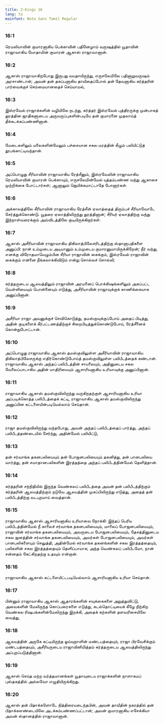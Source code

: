 ```yaml
---
title: 2-Kings 16
lang: ta
mainfont: Noto Sans Tamil Regular
---
```


###  16:1

ரெமலியாவின் குமாரனாகிய பெக்காவின் பதினேழாம் வருஷத்தில் யூதாவின் ராஜாவாகிய யோதாமின் குமாரன் ஆகாஸ் ராஜாவானான்.

###  16:2

ஆகாஸ் ராஜாவாகிறபோது இருபது வயதாயிருந்து, எருசலேமிலே பதினாறுவருஷம் அரசாண்டான்; அவன் தன் தகப்பனாகிய தாவீதைப்போல் தன் தேவனாகிய கர்த்தரின் பார்வைக்குச் செம்மையானதைச் செய்யாமல்,

###  16:3

இஸ்ரவேல் ராஜாக்களின் வழியிலே நடந்து, கர்த்தர் இஸ்ரவேல் புத்திரருக்கு முன்பாகத் துரத்தின ஜாதிகளுடைய அருவருப்புகளின்படியே தன் குமாரனை முதலாய்த் தீக்கடக்கப்பண்ணினான்.

###  16:4

மேடைகளிலும் மலைகளின்மேலும் பச்சையான சகல மரத்தின் கீழும் பலியிட்டுத் தூபங்காட்டிவந்தான்.

###  16:5

அப்பொழுது சீரியாவின் ராஜாவாகிய ரேத்சீனும், இஸ்ரவேலின் ராஜாவாகிய ரெமலியாவின் குமாரன் பெக்காவும், எருசலேமின்மேல் யுத்தம்பண்ண வந்து ஆகாசை முற்றிக்கை போட்டார்கள்; ஆனாலும் ஜெயிக்கமாட்டாதே போனார்கள்.

###  16:6

அக்காலத்திலே சீரியாவின் ராஜாவாகிய ரேத்சீன் ஏலாத்தைத் திரும்பச் சீரியாவோடே சேர்த்துக்கொண்டு. யூதரை ஏலாத்திலிருந்து துரத்தினான்; சீரியர் ஏலாத்திற்கு வந்து இந்நாள்வரைக்கும் அவ்விடத்திலே குடியிருக்கிறார்கள்.

###  16:7

ஆகாஸ் அசீரியாவின் ராஜாவாகிய திகிலாத்பிலேசரிடத்திற்கு ஸ்தானாபதிகளை அனுப்பி: நான் உம்முடைய அடியானும் உம்முடைய குமாரனுமாயிருக்கிறேன்; நீர் வந்து, எனக்கு விரோதமாயெழும்பின சீரியா ராஜாவின் கைக்கும், இஸ்ரவேல் ராஜாவின் கைக்கும் என்னை நீங்கலாக்கிவிடும் என்று சொல்லச் சொல்லி;

###  16:8

கர்த்தருடைய ஆலயத்திலும் ராஜாவின் அரமனைப் பொக்கிஷங்களிலும் அகப்பட்ட வெள்ளியையும் பொன்னையும் எடுத்து, அசீரியாவின் ராஜாவுக்குக் காணிக்கையாக அனுப்பினான்.

###  16:9

அசீரியா ராஜா அவனுக்குச் செவிகொடுத்து, தமஸ்குவுக்குப்போய் அதைப் பிடித்து, அதின் குடிகளைக் கீர்பட்டணத்திற்குச் சிறைபிடித்துக்கொண்டுபோய், ரேத்சீனைக் கொன்றுபோட்டான்.

###  16:10

அப்பொழுது ராஜாவாகிய ஆகாஸ் தமஸ்குவிலுள்ள அசீரியாவின் ராஜாவாகிய திகிலாத்பிலேசருக்கு எதிர்கொண்டுபோய்த் தமஸ்குவிலுள்ள பலிபீடத்தைக் கண்டான். ராஜாவாகிய ஆகாஸ் அந்தப் பலிபீடத்தின் சாயலையும், அதினுடைய சகல வேலைப்பாடாகிய அதின் மாதிரியையும் ஆசாரியனாகிய உரியாவுக்கு அனுப்பினான்.

###  16:11

ராஜாவாகிய ஆகாஸ் தமஸ்குவிலிருந்து வருகிறதற்குள் ஆசாரியனாகிய உரியா அப்படிக்கொத்த பலிபீடத்தைக் கட்டி, ராஜாவாகிய ஆகாஸ் தமஸ்குவிலிருந்து அனுப்பின கட்டளையின்படியெல்லாம் செய்தான்.

###  16:12

ராஜா தமஸ்குவிலிருந்து வந்தபோது, அவன் அந்தப் பலிபீடத்தைப் பார்த்து, அந்தப் பலிபீடத்தண்டையில் சேர்ந்து, அதின்மேல் பலியிட்டு,

###  16:13

தன் சர்வாங்க தகனபலியையும் தன் போஜனபலியையும் தகனித்து, தன் பானபலியை வார்த்து, தன் சமாதானபலிகளின் இரத்தத்தை அந்தப் பலிபீடத்தின்மேல் தெளித்தான்.

###  16:14

கர்த்தரின் சந்நிதியில் இருந்த வெண்கலப் பலிபீடத்தை அவன் தன் பலிபீடத்திற்கும் கர்த்தரின் ஆலயத்திற்கும் நடுவே ஆலயத்தின் முகப்பிலிருந்து எடுத்து, அதைத் தன் பலிபீடத்திற்கு வடபுறமாய் வைத்தான்.

###  16:15

ராஜாவாகிய ஆகாஸ் ஆசாரியனாகிய உரியாவை நோக்கி: இந்தப் பெரிய பலிபீடத்தின்மேல் நீ காலைச் சர்வாங்க தகனபலியையும், மாலைப் போஜனபலியையும், ராஜாவின் சர்வாங்க தகனபலியையும், அவருடைய போஜனபலியையும், தேசத்தினுடைய சகல ஜனத்தின் சர்வாங்க தகனபலியையும், அவர்கள் போஜனபலியையும், அவர்கள் பானபலிகளையும் செலுத்தி, அதின்மேல் சர்வாங்க தகனங்களின் சகல இரத்தத்தையும், பலிகளின் சகல இரத்தத்தையும் தெளிப்பாயாக; அந்த வெண்கலப் பலிபீடமோ, நான் சன்னதம் கேட்கிறதற்கு உதவும் என்றான்.

###  16:16

ராஜாவாகிய ஆகாஸ் கட்டளையிட்டபடியெல்லாம் ஆசாரியனாகிய உரியா செய்தான்.

###  16:17

பின்னும் ராஜாவாகிய ஆகாஸ் ஆதாரங்களின் சவுக்கைகளை அறுத்துவிட்டு, அவைகளின் மேலிருந்த கொப்பரைகளை எடுத்து, கடல்தொட்டியைக் கீழே நிற்கிற வெண்கல ரிஷபங்களின்மேலிருந்து இறக்கி, அதைக் கற்களின் தளவரிசையிலே வைத்து,

###  16:18

ஆலயத்தின் அருகே கட்டியிருந்த ஓய்வுநாளின் மண்டபத்தையும், ராஜா பிரவேசிக்கும் மண்டபத்தையும், அசீரியருடைய ராஜாவினிமித்தம் கர்த்தருடைய ஆலயத்திலிருந்து அப்புறப்படுத்தினான்.

###  16:19

ஆகாஸ் செய்த மற்ற வர்த்தமானங்கள் யூதாவுடைய ராஜாக்களின் நாளாகமப் புஸ்தகத்தில் அல்லவோ எழுதியிருக்கிறது.

###  16:20

ஆகாஸ் தன் பிதாக்களோடே நித்திரையடைந்தபின், அவன் தாவீதின் நகரத்தில் தன் பிதாக்களண்டையிலே அடக்கம்பண்ணப்பட்டான்; அவன் குமாரனாகிய எசேக்கியா அவன் ஸ்தானத்தில் ராஜாவானான்.

